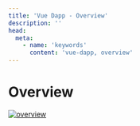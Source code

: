 ```yaml
---
title: 'Vue Dapp - Overview'
description: ''
head:
  meta:
    - name: 'keywords'
      content: 'vue-dapp, overview'
---
```


# Overview

<a href="/images/overview.png" target="_blank"><img src="/images/overview.png" alt="overview" /></a>

